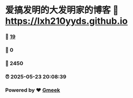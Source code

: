 # 爱搞发明的大发明家的博客 :link: https://lxh210yyds.github.io 
### :page_facing_up: [19](https://lxh210yyds.github.io/tag.html) 
### :speech_balloon: 0 
### :hibiscus: 2450 
### :alarm_clock: 2025-05-23 20:08:39 
### Powered by :heart: [Gmeek](https://github.com/Meekdai/Gmeek)
